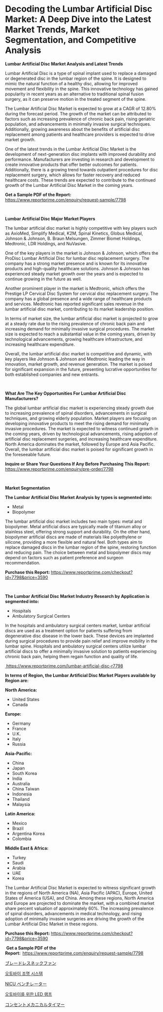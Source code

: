 <p><h1>Decoding the Lumbar Artificial Disc Market: A Deep Dive into the Latest Market Trends, Market Segmentation, and Competitive Analysis</h1></p><p><strong>Lumbar Artificial Disc Market Analysis and Latest Trends</strong></p>
<p><p>Lumbar Artificial Disc is a type of spinal implant used to replace a damaged or degenerated disc in the lumbar region of the spine. It is designed to mimic the natural function of a healthy disc, allowing for improved movement and flexibility in the spine. This innovative technology has gained popularity in recent years as an alternative to traditional spinal fusion surgery, as it can preserve motion in the treated segment of the spine.</p><p>The Lumbar Artificial Disc Market is expected to grow at a CAGR of 12.80% during the forecast period. The growth of the market can be attributed to factors such as increasing prevalence of chronic back pain, rising geriatric population, and advancements in minimally invasive surgical techniques. Additionally, growing awareness about the benefits of artificial disc replacement among patients and healthcare providers is expected to drive market growth.</p><p>One of the latest trends in the Lumbar Artificial Disc Market is the development of next-generation disc implants with improved durability and performance. Manufacturers are investing in research and development to create innovative products that offer better outcomes for patients. Additionally, there is a growing trend towards outpatient procedures for disc replacement surgery, which allows for faster recovery and reduced healthcare costs. These trends are expected to contribute to the continued growth of the Lumbar Artificial Disc Market in the coming years.</p></p>
<p><strong>Get a Sample PDF of the Report:&nbsp;</strong> <a href="https://www.reportprime.com/enquiry/request-sample/7798">https://www.reportprime.com/enquiry/request-sample/7798</a></p>
<p>&nbsp;</p>
<p><strong>Lumbar Artificial Disc Major Market Players</strong></p>
<p><p>The lumbar artificial disc market is highly competitive with key players such as AxioMed, Simplify Medical, K2M, Spinal Kinetics, Globus Medical, Johnson & Johnson, B. Braun Melsungen, Zimmer Biomet Holdings, Medtronic, LDR Holdings, and NuVasive.</p><p>One of the key players in the market is Johnson & Johnson, which offers the ProDisc Lumbar Artificial Disc for lumbar disc replacement surgery. The company has a strong market presence and is known for its innovative products and high-quality healthcare solutions. Johnson & Johnson has experienced steady market growth over the years and is expected to continue growing in the future as well.</p><p>Another prominent player in the market is Medtronic, which offers the Prestige LP Cervical Disc System for cervical disc replacement surgery. The company has a global presence and a wide range of healthcare products and services. Medtronic has reported significant sales revenue in the lumbar artificial disc market, contributing to its market leadership position.</p><p>In terms of market size, the lumbar artificial disc market is projected to grow at a steady rate due to the rising prevalence of chronic back pain and increasing demand for minimally invasive surgical procedures. The market size is expected to reach a substantial value in the coming years, driven by technological advancements, growing healthcare infrastructure, and increasing healthcare expenditure.</p><p>Overall, the lumbar artificial disc market is competitive and dynamic, with key players like Johnson & Johnson and Medtronic leading the way in innovation, market growth, and revenue generation. The market is poised for significant expansion in the future, presenting lucrative opportunities for both established companies and new entrants.</p></p>
<p>&nbsp;</p>
<p><strong>What Are The Key Opportunities For Lumbar Artificial Disc Manufacturers?</strong></p>
<p><p>The global lumbar artificial disc market is experiencing steady growth due to increasing prevalence of spinal disorders, advancements in surgical techniques, and growing elderly population. Market players are focusing on developing innovative products to meet the rising demand for minimally invasive procedures. The market is expected to witness continued growth in the coming years, driven by technological advancements, rising adoption of artificial disc replacement surgeries, and increasing healthcare expenditure. North America dominates the market, followed by Europe and Asia Pacific. Overall, the lumbar artificial disc market is poised for significant growth in the foreseeable future.</p></p>
<p><strong>Inquire or Share Your Questions If Any Before Purchasing This Report:</strong> <a href="https://www.reportprime.com/enquiry/pre-order/7798">https://www.reportprime.com/enquiry/pre-order/7798</a></p>
<p>&nbsp;</p>
<p><strong>Market Segmentation</strong></p>
<p><strong>The Lumbar Artificial Disc Market Analysis by types is segmented into:</strong></p>
<p><ul><li>Metal</li><li>Biopolymer</li></ul></p>
<p><p>The lumbar artificial disc market includes two main types: metal and biopolymer. Metal artificial discs are typically made of titanium alloy or stainless steel, offering strong support and durability. On the other hand, biopolymer artificial discs are made of materials like polyethylene or silicone, providing a more flexible and natural feel. Both types aim to replace damaged discs in the lumbar region of the spine, restoring function and reducing pain. The choice between metal and biopolymer discs may depend on factors such as patient preference and surgeon recommendation.</p></p>
<p><strong>Purchase this Report:&nbsp;</strong><a href="https://www.reportprime.com/checkout?id=7798&price=3590">https://www.reportprime.com/checkout?id=7798&price=3590</a></p>
<p>&nbsp;</p>
<p><strong>The Lumbar Artificial Disc Market Industry Research by Application is segmented into:</strong></p>
<p><ul><li>Hospitals</li><li>Ambulatory Surgical Centers</li></ul></p>
<p><p>In the hospitals and ambulatory surgical centers market, lumbar artificial discs are used as a treatment option for patients suffering from degenerative disc disease in the lower back. These devices are implanted during surgical procedures to provide pain relief and improve mobility in the lumbar spine. Hospitals and ambulatory surgical centers utilize lumbar artificial discs to offer a minimally invasive solution to patients experiencing chronic back pain, helping them regain function and quality of life.</p></p>
<p><a href="https://www.reportprime.com/lumbar-artificial-disc-r7798">&nbsp;https://www.reportprime.com/lumbar-artificial-disc-r7798</a></p>
<p><strong>In terms of Region, the Lumbar Artificial Disc Market Players available by Region are:</strong></p>
<p>
    <p> <strong> North America: </strong>
        <ul>
            <li>United States</li>
            <li>Canada</li>
        </ul>
        </p> 
    <p> <strong> Europe: </strong>
        <ul>
            <li>Germany</li>
            <li>France</li>
            <li>U.K.</li>
            <li>Italy</li>
            <li>Russia</li>
        </ul>
        </p> 
    <p> <strong> Asia-Pacific: </strong>
        <ul>
            <li>China</li>
            <li>Japan</li>
            <li>South Korea</li>
            <li>India</li>
            <li>Australia</li>
            <li>China Taiwan</li>
            <li>Indonesia</li>
            <li>Thailand</li>
            <li>Malaysia</li>
        </ul>
        </p> 
    <p> <strong> Latin America: </strong>
        <ul>
            <li>Mexico</li>
            <li>Brazil</li>
            <li>Argentina Korea</li>
            <li>Colombia</li>
        </ul>
        </p> 
    <p> <strong> Middle East & Africa: </strong>
        <ul>
            <li>Turkey</li>
            <li>Saudi</li>
            <li>Arabia</li>
            <li>UAE</li>
            <li>Korea</li>
        </ul>
    </p>
    </p>
<p><p>The Lumbar Artificial Disc Market is expected to witness significant growth in the regions of North America (NA), Asia Pacific (APAC), Europe, United States of America (USA), and China. Among these regions, North America and Europe are projected to dominate the market, with a combined market share percent valuation of approximately 60%. The increasing prevalence of spinal disorders, advancements in medical technology, and rising adoption of minimally invasive surgeries are driving the growth of the Lumbar Artificial Disc Market in these regions.</p></p>
<p><strong>Purchase this Report: </strong><a href="https://www.reportprime.com/checkout?id=7798&price=3590">https://www.reportprime.com/checkout?id=7798&price=3590</a></p>
<p>&nbsp;<strong>Get a Sample PDF of the Report:&nbsp;&nbsp;</strong><a href="https://www.reportprime.com/enquiry/request-sample/7798">https://www.reportprime.com/enquiry/request-sample/7798</a></p>
<p><strong></strong></p>
<p><p><a href="https://medium.com/@byroalenzuela76845/2024%E5%B9%B4%E3%81%8B%E3%82%892031%E5%B9%B4%E3%81%BE%E3%81%A7%E3%81%AE%E6%9C%9F%E9%96%93%E3%81%AE%E3%83%96%E3%83%AC%E3%83%BC%E3%83%89%E3%83%AC%E3%82%B9%E9%A6%96%E3%83%95%E3%82%A1%E3%83%B3%E5%B8%82%E5%A0%B4%E5%88%86%E6%9E%90%E3%81%A8%E3%82%B5%E3%82%A4%E3%82%BA%E4%BA%88%E6%B8%AC-f4329c221c11">ブレードレスネックファン</a></p><p><a href="https://github.com/TitusBoyer1/Market-Research-Report-List-1/blob/main/201769272552.md">오토바이 조명 시스템</a></p><p><a href="https://github.com/MacyOrn/Market-Research-Report-List-1/blob/main/357105976717.md">NICU ベンチレーター</a></p><p><a href="https://github.com/RickyMetzDVM/Market-Research-Report-List-1/blob/main/169248672553.md">오토바이를 위한 LED 램프</a></p><p><a href="https://medium.com/@oliveyew35/%E3%82%A2%E3%82%A6%E3%83%88%E3%83%AC%E3%83%83%E3%83%88%E3%83%A1%E3%82%AB%E3%83%8B%E3%82%AB%E3%83%AB%E3%82%BF%E3%82%A4%E3%83%9E%E3%83%BC%E5%B8%82%E5%A0%B4%E3%81%AE%E3%83%A1%E3%83%88%E3%83%AA%E3%82%AF%E3%82%B9%E3%81%AE%E3%83%87%E3%82%B3%E3%83%BC%E3%83%89-%E5%B8%82%E5%A0%B4%E3%82%B7%E3%82%A7%E3%82%A2-%E3%83%88%E3%83%AC%E3%83%B3%E3%83%89-%E6%88%90%E9%95%B7%E3%83%91%E3%82%BF%E3%83%BC%E3%83%B3-6c5de99262da">コンセントメカニカルタイマー</a></p></p>